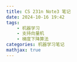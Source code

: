 ```yaml
---
title: CS 231n Note3 笔记
date: 2024-10-16 19:42
tags:
    - 机器学习
    - 支持向量机
    - 梯度下降算法
categories: 机器学习笔记
mathjax: true
---
```

<head>
    <script src="https://cdn.mathjax.org/mathjax/latest/MathJax.js?config=TeX-AMS-MML_HTMLorMML" type="text/javascript"></script>
    <script type="text/x-mathjax-config">
        MathJax.Hub.Config({
            tex2jax: {
            skipTags: ['script', 'noscript', 'style', 'textarea', 'pre'],
            inlineMath: [['$','$']],

			displayMath: [['$$', '$$']]

            }
        });
    </script>
</head>


## Introduction
在上一节课中我们介绍了支持向量机(SVM)以及Softmax分类器对应的损失函数，显然的是，能够使损失函数得出更小损失的矩阵$W$是更好的。
于是，在本节课中，我们将介绍一些可以用于优化(Optimize)权重矩阵$W$的方法
## Visualizing the Loss Function
在介绍优化方法之前，我们先对损失函数的图像进行一些可视化分析，然而由于在分类器模型中，数据通常具有极高的维度(比如在CIFAR-10数据集中，这是一个30730(数据维度\*类别数量)维的函数)。这使得函数难以可视化。
于是我们可以使用1/2维切片的方法对这个函数在1/2维上的一小部分进行分析。
首先我们随机选取一个函数点$W$，并且随机选取一/两个方向$W_1,W_2$，于是我们可以在这个高维空间选取出一个二维的平面，只要通过遍历$W+aW_1+bW_2,\forall a,b$，在支持向量机损失函数中得到的某一个平面如图，红色表示较高的损失函数值：
![](/assets/CS-231n-2/1.png)
可以注意到这个函数可以被看作是类似于碗状的。
观察损失函数的表达式：
$$\begin{array}{l}L_{0}=\max \left(0, w_{1}^{T} x_{0}-w_{0}^{T} x_{0}+1\right)+\max \left(0, w_{2}^{T} x_{0}-w_{0}^{T} x_{0}+1\right) \\ L_{1}=\max \left(0, w_{0}^{T} x_{1}-w_{1}^{T} x_{1}+1\right)+\max \left(0, w_{2}^{T} x_{1}-w_{1}^{T} x_{1}+1\right) \\ L_{2}=\max \left(0, w_{0}^{T} x_{2}-w_{2}^{T} x_{2}+1\right)+\max \left(0, w_{1}^{T} x_{2}-w_{2}^{T} x_{2}+1\right)\end{array}$$
可以发现，损失函数是多个线性函数把负数部分截断后求和，如下图，是一个一维的可视化：
![](/assets/CS-231n-2/2.png)
我们可以推测，如上构建出来的函数实际上就是一个凸函数。因而，对于凸函数，有很多高效的方法进行优化（见凸优化）。但是对于复杂的人工神经网络，它的函数图像就不是简单的凸函数，而是复杂的多峰函数了。
此外，还有一个问题我们需要解决，在SVM损失函数中，由于`max`函数的存在，在函数图像中会存在许多的拐点，这会导致这些点的梯度是不存在的，于是我们对这些点求出次梯度来替代。
************
补充：次梯度
对于函数$f$在$x_0$点，次梯度实际上是定义为一个集合，是对$x_0$的去心邻域的任意$x$中满足$f(x)-f(x_0) \ge c^T(x-x_0)$的$c$构成的集合。写成矩阵形式即为$$\begin{bmatrix}c \\-1\end{bmatrix}^T(\begin{bmatrix}f(x)\\x\end{bmatrix} - \begin{bmatrix}f(x_0)\\x_0\end{bmatrix})\le 0$$
对于一元函数，我们称次梯度为次导数，次导数实际上是一个闭区间，并且有趣的是，左右端点分别等于函数在该点的左右倒数。
![](/assets/CS-231n-2/3.png)
次梯度有如下性质：
+ 次梯度映射是单调算子，即$(u-v)^T(y-x)\ge 0$

+ 内点处的次梯度始终存在，并且是有界的闭凸集

+ 若$f$在$x*$处取得最小值，那么$0$必然在该点的次梯度中

**************
## Optimization
### Strategy #1: A first very bad idea solution: Random search
随机搜索，即随机生成很多$W$并计算对应的损失函数，从中选取最优的$W$，事实上由于$W$的取值范围极其巨大，如此生成的$W$很难具有较好的效果讲义中运用该种算法在CIFAR-10数据集中最后只达到了略高于纯蒙的准确率($13.3\%$)
***********
**Core idea: iterative refinement(迭代优化)**
在整个优化的过程中，有一个想法贯穿始终，我们总是先随机生成一个$W$矩阵并在此基础上不断进行优化(即Local Search的思想)
### Strategy #2: Random Local Search
此算法即最朴素的Local Search算法，先随机生成一个$W$，在随机生成一个方向$W'$,每次将当前的$W$向$W'$的方向移动一定幅度，如果得到的损失函数值减少了，那么将$W$更新为$W+\alpha W'$。这种算法达到了$21.4\%$的准确率
### Strategy #3: Following the Gradient
我们知道，在一个函数中，它的梯度对应的方向即函数值上升最快的方向，与之相对的，反方向即函数值下降最快的方向，于是在优化$W$的过程中，我们也可以运用这一知识，每次迭代将$W$向梯度反方向移动，从而达到优化的效果

## Computing the gradient
在计算机计算梯度时，我们主要有两种方法：
+ 数值梯度计算

+ 解析梯度计算

### Computing the gradient numerically with finite differences(有限差分法)
在实际梯度的计算中，我们会运用到无穷小量，于是我们可以认为模拟一个小量$h=1e-5$来计算实际梯度的近似值。
代码见讲义
********
**Practical Consideration**
实际上在计算梯度的时候运用中心差分公式可以得到更精确的结果(Centered difference formula)
******
**Update in negative gradient direction**
如上所述，每次迭代朝梯度反方向移动，即可快速使损失函数值快速下降，收敛。
*********
**Effect of step size**
实际上，为了实现梯度下降算法，我们需要设置$W$在每次迭代中向梯度反方向移动的幅度，这也是一个超参数并需要合适选取，太大的步长会出现overstep现象，跳跃太大以至于无法收敛，太小的步长会导致收敛缓慢，降低效率。
*************
**A problem of effiiency**
由于在数值梯度计算过程中，我们需要在高维数据中逐维度计算差分，这在现代模型上千万的参数量下会导致极低的效率：$O(|X|)$。
### Computing the gradient analytically with Calculus
由于损失函数是简单的分段线性函数，于是我们可以解析地推导出函数的梯度表达式。然而相较于数值计算的方法，解析计算还是显得较为复杂且容易出错。于是我们可以进行*梯度检查(gradient check)*，即将解析计算出的结果与数值计算的结果比较。
观察损失函数的表达式：
$$L_{i}=\sum_{j \neq y_{i}}\left[\max \left(0, w_{j}^{T} x_{i}-w_{y_{i}}^{T} x_{i}+\Delta\right)\right]$$
我们可以发现对$w_{y_i}$求导后只会剩下一项$x_i$，于是只要统计处所有能使$w_{j}^{T} x_{i}-w_{y_{i}}^{T} x_{i}+\Delta$的$w_j$数量并乘上$-x_i$即为求导结果：
$${\nabla}_{w_{y_{i}}} L_{i}=-\left(\sum_{j \neq y_{i}} 1\left(w_{j}^{T} x_{i}-w_{y_{i}}^{T} x_{i}+\Delta>0\right)\right) x_{i}$$
其中$1()$是一个指示器函数，当括号内的内容成立时值为1否则为0。
同时，当$j\neq y_i$时，我们也可以简单地求出导数：
$$\nabla_{w_{j}} L_{i}=1\left(w_{j}^{T} x_{i}-w_{y_{i}}^{T} x_{i}+\Delta>0\right) x_{i}$$
于是我们可以得到整个的梯度方向
$$\nabla_W L_i = \begin{bmatrix}\nabla_{w_1}L_i\\\nabla_{w_2}L_i\\...\\\nabla_{w_K}L_i\end{bmatrix}$$
对所有需要训练的数据点都计算L并求和去平均值即可得到需要的下降方向。
## Gradient Descent
```python

# Vanilla Gradient Descent
while True:
	weights_grad = evaluate_gradient(loss_fun, data, weights)
	weights + = -step_size * weights_grad # perform parameter update
```
这个简单的循环就是所有人工神经网络的核心，尽管还有一些别的优化方法，比如LBFGS，但梯度下降算法还是神经网络最成熟的算法。
********
**Mini-batch gradient descent**
在实际训练过程中，我们不一定需要对所有训练数据计算梯度，我们可以从中每次小批量地选取一些数据计算，这样可以大大地提高效率，并且因为样本间是具有相关性的，该方法仍可较好地拟合。
*********
**Stochastic Gradient Descent**
即为批量大小为1的小批量计算，又被称为在线梯度下降(online gradient descent)，然而由于每次只选取1个样本，可能导致波动较大，并且由于在现代计算机中，向量化的计算更加迅速，所以*Mini-batch*更加常用，同时由于计算机的特性，通常选取2的幂来作为批量大小。